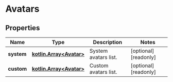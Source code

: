 
# Avatars

## Properties
Name | Type | Description | Notes
------------ | ------------- | ------------- | -------------
**system** | [**kotlin.Array&lt;Avatar&gt;**](Avatar.md) | System avatars list. |  [optional] [readonly]
**custom** | [**kotlin.Array&lt;Avatar&gt;**](Avatar.md) | Custom avatars list. |  [optional] [readonly]



